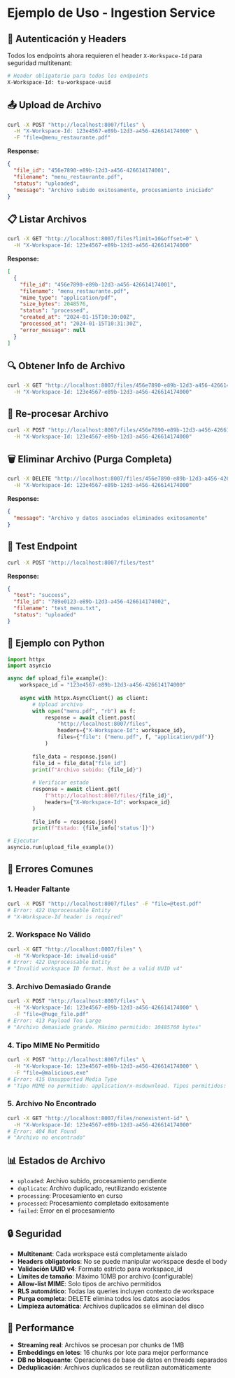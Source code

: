 # Ejemplo de Uso - Ingestion Service

## 🔐 Autenticación y Headers

Todos los endpoints ahora requieren el header `X-Workspace-Id` para seguridad multitenant:

```bash
# Header obligatorio para todos los endpoints
X-Workspace-Id: tu-workspace-uuid
```

## 📤 Upload de Archivo

```bash
curl -X POST "http://localhost:8007/files" \
  -H "X-Workspace-Id: 123e4567-e89b-12d3-a456-426614174000" \
  -F "file=@menu_restaurante.pdf"
```

**Response:**
```json
{
  "file_id": "456e7890-e89b-12d3-a456-426614174001",
  "filename": "menu_restaurante.pdf",
  "status": "uploaded",
  "message": "Archivo subido exitosamente, procesamiento iniciado"
}
```

## 📋 Listar Archivos

```bash
curl -X GET "http://localhost:8007/files?limit=10&offset=0" \
  -H "X-Workspace-Id: 123e4567-e89b-12d3-a456-426614174000"
```

**Response:**
```json
[
  {
    "file_id": "456e7890-e89b-12d3-a456-426614174001",
    "filename": "menu_restaurante.pdf",
    "mime_type": "application/pdf",
    "size_bytes": 2048576,
    "status": "processed",
    "created_at": "2024-01-15T10:30:00Z",
    "processed_at": "2024-01-15T10:31:30Z",
    "error_message": null
  }
]
```

## 🔍 Obtener Info de Archivo

```bash
curl -X GET "http://localhost:8007/files/456e7890-e89b-12d3-a456-426614174001" \
  -H "X-Workspace-Id: 123e4567-e89b-12d3-a456-426614174000"
```

## 🔄 Re-procesar Archivo

```bash
curl -X POST "http://localhost:8007/files/456e7890-e89b-12d3-a456-426614174001/reingest" \
  -H "X-Workspace-Id: 123e4567-e89b-12d3-a456-426614174000"
```

## 🗑️ Eliminar Archivo (Purga Completa)

```bash
curl -X DELETE "http://localhost:8007/files/456e7890-e89b-12d3-a456-426614174001" \
  -H "X-Workspace-Id: 123e4567-e89b-12d3-a456-426614174000"
```

**Response:**
```json
{
  "message": "Archivo y datos asociados eliminados exitosamente"
}
```

## 🧪 Test Endpoint

```bash
curl -X POST "http://localhost:8007/files/test"
```

**Response:**
```json
{
  "test": "success",
  "file_id": "789e0123-e89b-12d3-a456-426614174002",
  "filename": "test_menu.txt",
  "status": "uploaded"
}
```

## 🔧 Ejemplo con Python

```python
import httpx
import asyncio

async def upload_file_example():
    workspace_id = "123e4567-e89b-12d3-a456-426614174000"
    
    async with httpx.AsyncClient() as client:
        # Upload archivo
        with open("menu.pdf", "rb") as f:
            response = await client.post(
                "http://localhost:8007/files",
                headers={"X-Workspace-Id": workspace_id},
                files={"file": ("menu.pdf", f, "application/pdf")}
            )
        
        file_data = response.json()
        file_id = file_data["file_id"]
        print(f"Archivo subido: {file_id}")
        
        # Verificar estado
        response = await client.get(
            f"http://localhost:8007/files/{file_id}",
            headers={"X-Workspace-Id": workspace_id}
        )
        
        file_info = response.json()
        print(f"Estado: {file_info['status']}")

# Ejecutar
asyncio.run(upload_file_example())
```

## 🚨 Errores Comunes

### 1. Header Faltante
```bash
curl -X POST "http://localhost:8007/files" -F "file=@test.pdf"
# Error: 422 Unprocessable Entity
# "X-Workspace-Id header is required"
```

### 2. Workspace No Válido
```bash
curl -X GET "http://localhost:8007/files" \
  -H "X-Workspace-Id: invalid-uuid"
# Error: 422 Unprocessable Entity
# "Invalid workspace ID format. Must be a valid UUID v4"
```

### 3. Archivo Demasiado Grande
```bash
curl -X POST "http://localhost:8007/files" \
  -H "X-Workspace-Id: 123e4567-e89b-12d3-a456-426614174000" \
  -F "file=@huge_file.pdf"
# Error: 413 Payload Too Large
# "Archivo demasiado grande. Máximo permitido: 10485760 bytes"
```

### 4. Tipo MIME No Permitido
```bash
curl -X POST "http://localhost:8007/files" \
  -H "X-Workspace-Id: 123e4567-e89b-12d3-a456-426614174000" \
  -F "file=@malicious.exe"
# Error: 415 Unsupported Media Type
# "Tipo MIME no permitido: application/x-msdownload. Tipos permitidos: application/pdf, text/plain, ..."
```

### 5. Archivo No Encontrado
```bash
curl -X GET "http://localhost:8007/files/nonexistent-id" \
  -H "X-Workspace-Id: 123e4567-e89b-12d3-a456-426614174000"
# Error: 404 Not Found
# "Archivo no encontrado"
```

## 📊 Estados de Archivo

- `uploaded`: Archivo subido, procesamiento pendiente
- `duplicate`: Archivo duplicado, reutilizando existente
- `processing`: Procesamiento en curso
- `processed`: Procesamiento completado exitosamente
- `failed`: Error en el procesamiento

## 🔒 Seguridad

- **Multitenant**: Cada workspace está completamente aislado
- **Headers obligatorios**: No se puede manipular workspace desde el body
- **Validación UUID v4**: Formato estricto para workspace_id
- **Límites de tamaño**: Máximo 10MB por archivo (configurable)
- **Allow-list MIME**: Solo tipos de archivo permitidos
- **RLS automático**: Todas las queries incluyen contexto de workspace
- **Purga completa**: DELETE elimina todos los datos asociados
- **Limpieza automática**: Archivos duplicados se eliminan del disco

## 🚀 Performance

- **Streaming real**: Archivos se procesan por chunks de 1MB
- **Embeddings en lotes**: 16 chunks por lote para mejor performance
- **DB no bloqueante**: Operaciones de base de datos en threads separados
- **Deduplicación**: Archivos duplicados se reutilizan automáticamente
